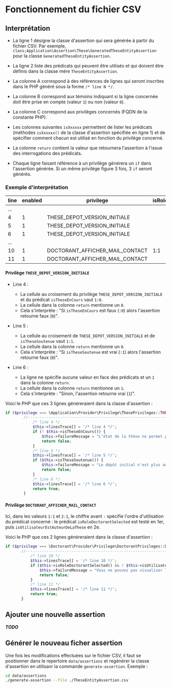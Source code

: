 # Fonctionnement du fichier CSV

## Interprétation

- La ligne 1 désigne la classe d'assertion qui sera générée à partir du fichier CSV.
Par exemple, `class;Application\Assertion\These\GeneratedTheseEntityAssertion` pour la classe `GeneratedTheseEntityAssertion`.

- La ligne 2 liste des prédicats qui peuvent être utilisés et qui doivent être définis dans la 
classe mère `TheseEntityAssertion`.
 
- La colonne A correspond à des références de lignes qui seront inscrites dans le PHP généré sous 
la forme `/* line N */`.
 
- La colonne B correspond aux témoins indiquant si la ligne concernée doit être prise en compte (valeur `1`) 
ou non (valeur `0`).
 
- La colonne C correspond aux privilèges concernés (FQDN de la constante PHP).
 
- Les colonnes suivantes `isXxxxxx` permettent de lister les prédicats (méthodes `isXxxxxx()` de la classe d'assertion
spécifiée en ligne 1) et de spécifier comment chacun est utilisé en fonction du privilège concerné.

- La colonne `return` contient la valeur que retournera l'assertion à l'issue des interrogations des prédicats.
 
- Chaque ligne faisant référence à un privilège générera un `if` dans l'assertion générée.
Si un même privilège figure 3 fois, 3 `if` seront générés.

### Exemple d'interprétation

|line|enabled| privilege                     | isRoleDoctorantSelected | isTheseEnCours | isTheseSoutenue | isUtilisateurEstAuteurDeLaThese |...| return |
|----|-------|-------------------------------|-------------------------|----------------|-----------------|---------------------------------|---|--------| 
|... |       |                               |                         |                |                 |                                 |   |        |
|4   |1      |THESE_DEPOT_VERSION_INITIALE   |                         | 1:0            |                 |                                 |...| 0      |
|5   |1      |THESE_DEPOT_VERSION_INITIALE   |                         |                | 1:1             |                                 |...| 0      |
|6   |1      |THESE_DEPOT_VERSION_INITIALE   |                         |                |                 |                                 |...| 1      |
|... |       |                               |                         |                |                 |                                 |   |        |
|10  |1      |DOCTORANT_AFFICHER_MAIL_CONTACT| 1:1                     |                |                 | 2:1                             |...| 0      |
|11  |1      |DOCTORANT_AFFICHER_MAIL_CONTACT|                         |                |                 |                                 |...| 1      |

#### Privilège `THESE_DEPOT_VERSION_INITIALE`

- Line 4 : 
  - La cellule au croisement du privilège `THESE_DEPOT_VERSION_INITIALE` et du prédicat `isTheseEnCours` vaut `1:0`.
  - La cellule dans la colonne `return` mentionne un `0`.
  - Cela s'interprète : "Si `isTheseEnCours` est faux (`:0`) alors l'assertion retourne faux (`0`)".

- Line 5 : 
  - La cellule au croisement de `THESE_DEPOT_VERSION_INITIALE` et de `isTheseSoutenue` vaut `1:1`.
  - La cellule dans la colonne `return` mentionne un `0`.
  - Cela s'interprète : "Si `isTheseSoutenue` est vrai (`:1`) alors l'assertion retourne faux (`0`)".

- Line 6 : 
  - La ligne ne spécifie aucune valeur en face des prédicats et un `1` dans la colonne `return`.
  - La cellule dans la colonne `return` mentionne un `1`.
  - Cela s'interprète : "Sinon, l'assertion retourne vrai (`1`)".

Voici le PHP que ces 3 lignes généreraient dans la classe d'assertion :

```php
if ($privilege === \Application\Provider\Privilege\ThesePrivileges::THESE_DEPOT_VERSION_INITIALE) {
        //--------------------------------------------------------------------------------------
            /* line 4 */
            $this->linesTrace[] = '/* line 4 */';
            if (! $this->isTheseEnCours()) {
                $this->failureMessage = "L’état de la thèse ne permet pas cette opération.";
                return false;
            }
            /* line 5 */
            $this->linesTrace[] = '/* line 5 */';
            if ($this->isTheseSoutenue()) {
                $this->failureMessage = "Le dépôt initial n'est plus autorisé car la date de soutenance est passée.";
                return false;
            }
            /* line 6 */
            $this->linesTrace[] = '/* line 6 */';
            return true;
        }
```

#### Privilège `DOCTORANT_AFFICHER_MAIL_CONTACT`

Ici, dans les valeurs `1:1` et `2:1`, le chiffre avant `:` spécifie l'ordre d'utilisation du prédicat
concerné : le prédicat `isRoleDoctorantSelected` est testé en 1er, puis `isUtilisateurEstAuteurDeLaThese` en 2e.

Voici le PHP que ces 2 lignes généreraient dans la classe d'assertion :

 ```php
if ($privilege === \Doctorant\Provider\Privilege\DoctorantPrivileges::DOCTORANT_AFFICHER_EMAIL_CONTACT) {
        //--------------------------------------------------------------------------------------
            /* line 10 */
            $this->linesTrace[] = '/* line 10 */';
            if ($this->isRoleDoctorantSelected() && ! $this->isUtilisateurEstAuteurDeLaThese()) {
                $this->failureMessage = "Vous ne pouvez pas visualiser l’adresse de contact car vous n’êtes pas l’auteur de la thèse";
                return false;
            }
            /* line 11 */
            $this->linesTrace[] = '/* line 11 */';
            return true;
        }
```


## Ajouter une nouvelle assertion

***TODO***
 
## Générer le nouveau ficher assertion

Une fois les modifications effectuées sur le fichier CSV, il faut se positionner dans le repertoire `data/assertions`
et regénérer la classe d'assertion en utilisanr la commande `generate-assertion`.
Exemple : 
 
```bash
cd data/assertions 
./generate-assertion --file ./TheseEntityAssertion.csv
```